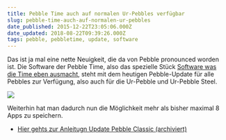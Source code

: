 ```yaml
---
title: Pebble Time auch auf normalen Ur-Pebbles verfügbar
slug: pebble-time-auch-auf-normalen-ur-pebbles
date_published: 2015-12-22T23:05:06.000Z
date_updated: 2018-08-22T09:39:26.000Z
tags: pebble, pebbletime, update, software
---
```


Das ist ja mal eine nette Neuigkeit, die da von Pebble pronounced worden ist. Die Software der Pebble Time, also das spezielle Stück [Software was die Time eben ausmacht](__GHOST_URL__/smartwatches-pebble-stellt-die-pebble-time-vor/), steht mit dem heutigen Pebble-Update für alle Pebbles zur Verfügung, also auch für die Ur-Pebble und Ur-Pebble Steel. 

![](__GHOST_URL__/content/images/2015/12/Screenshot-2015-12-23-00-01-28.png)

Weiterhin hat man dadurch nun die Möglichkeit mehr als bisher maximal 8 Apps zu speichern.

- [Hier gehts zur Anleitugn Update Pebble Classic (archiviert)](http://web.archive.org/web/20160115223057/https://help.getpebble.com/customer/portal/articles/2237472-updated-software-for-classic-pebbles)
